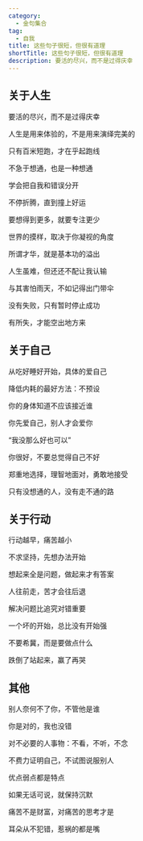 ```yaml
---
category:
  - 金句集合
tag:
  - 自我
title: 这些句子很短，但很有道理
shortTitle: 这些句子很短，但很有道理
description: 要活的尽兴，而不是过得庆幸
---
```


## 关于人生

要活的尽兴，而不是过得庆幸

人生是用来体验的，不是用来演绎完美的

只有百米短跑，才在乎起跑线

不急于想通，也是一种想通

学会把自我和错误分开

不停折腾，直到撞上好运

要想得到更多，就要专注更少

世界的摸样，取决于你凝视的角度

所谓才华，就是基本功的溢出

人生虽难，但还还不配让我认输

与其害怕雨天，不如记得出门带伞

没有失败，只有暂时停止成功

有所失，才能空出地方来

## 关于自己

从吃好睡好开始，具体的爱自己

降低内耗的最好方法：不预设

你的身体知道不应该接近谁

你先爱自己，别人才会爱你

“我没那么好也可以”

你很好，不要总觉得自己不好

郑重地选择，理智地面对，勇敢地接受

只有没想通的人，没有走不通的路

## 关于行动

行动越早，痛苦越小

不求坚持，先想办法开始

想起来全是问题，做起来才有答案

人往前走，苦才会往后退

解决问题比追究对错重要

一个坏的开始，总比没有开始强

不要希冀，而是要做点什么

跌倒了站起来，赢了再哭


## 其他

别人奈何不了你，不管他是谁

你是对的，我也没错

对不必要的人事物：不看，不听，不念

不费力证明自己，不试图说服别人

优点弱点都是特点

如果无话可说，就保持沉默

痛苦不是财富，对痛苦的思考才是

耳朵从不犯错，惹祸的都是嘴